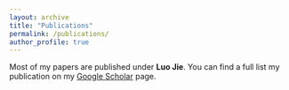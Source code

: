 ```yaml
---
layout: archive
title: "Publications"
permalink: /publications/
author_profile: true
---
```


Most of my papers are published under <b>Luo Jie</b>. You can find a full list my publication on my <a href="{https://scholar.google.com/citations?user=tHE1LiUAAAAJ}">Google Scholar</a> page.

<!-- {% if author.googlescholar %}
  You can also find a full list my publication on <u><a href="{{author.googlescholar}}">my Google Scholar profile</a>.</u>
{% endif %}

{% include base_path %} -->

<!-- {% for post in site.publications reversed %}
  {% include archive-single.html %}
{% endfor %} -->
